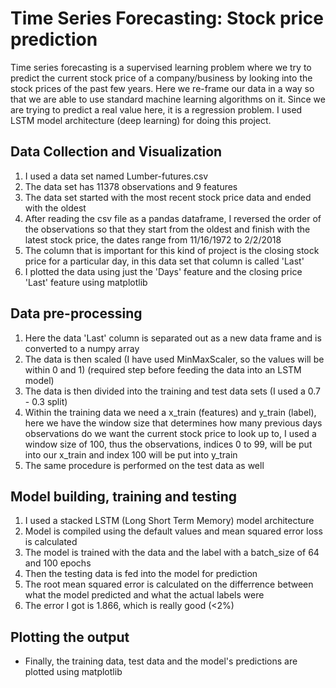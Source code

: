 # Time Series Forecasting: Stock price prediction

Time series forecasting is a supervised learning problem where we try to predict the current stock price of a company/business by looking into the stock prices of the past few years. Here we re-frame our data in a way so that we are able to use standard machine learning algorithms on it. Since we are trying to predict a real value here, it is a regression problem. I used LSTM model architecture (deep learning) for doing this project.

## Data Collection and Visualization

1. I used a data set named Lumber-futures.csv
2. The data set has 11378 observations and 9 features
3. The data set started with the most recent stock price data and ended with the oldest
4. After reading the csv file as a pandas dataframe, I reversed the order of the observations so that they start from the oldest and finish with the latest stock price, the dates range from 11/16/1972 to 2/2/2018
5. The column that is important for this kind of project is the closing stock price for a particular day, in this data set that column is called 'Last'
6. I plotted the data using just the 'Days' feature and the closing price 'Last' feature using matplotlib

## Data pre-processing
1. Here the data 'Last' column is separated out as a new data frame and is converted to a numpy array
2. The data is then scaled (I have used MinMaxScaler, so the values will be within 0 and 1) (required step before feeding the data into an LSTM model)
3. The data is then divided into the training and test data sets (I used a 0.7 - 0.3 split)
4. Within the training data we need a x_train (features) and y_train (label), here we have the window size that determines how many previous days observations do we want the current stock price to look up to, I used a window size of 100, thus the observations, indices 0 to 99, will be put into our x_train and index 100 will be put into y_train
5. The same procedure is performed on the test data as well

## Model building, training and testing
1. I used a stacked LSTM (Long Short Term Memory) model architecture
2. Model is compiled using the default values and mean squared error loss is calculated
3. The model is trained with the data and the label with a batch_size of 64 and 100 epochs
4. Then the testing data is fed into the model for prediction 
5. The root mean squared error is calculated on the differrence between what the model predicted and what the actual labels were
6. The error I got is 1.866, which is really good (<2%)

## Plotting the output
* Finally, the training data, test data and the model's predictions are plotted using matplotlib 
